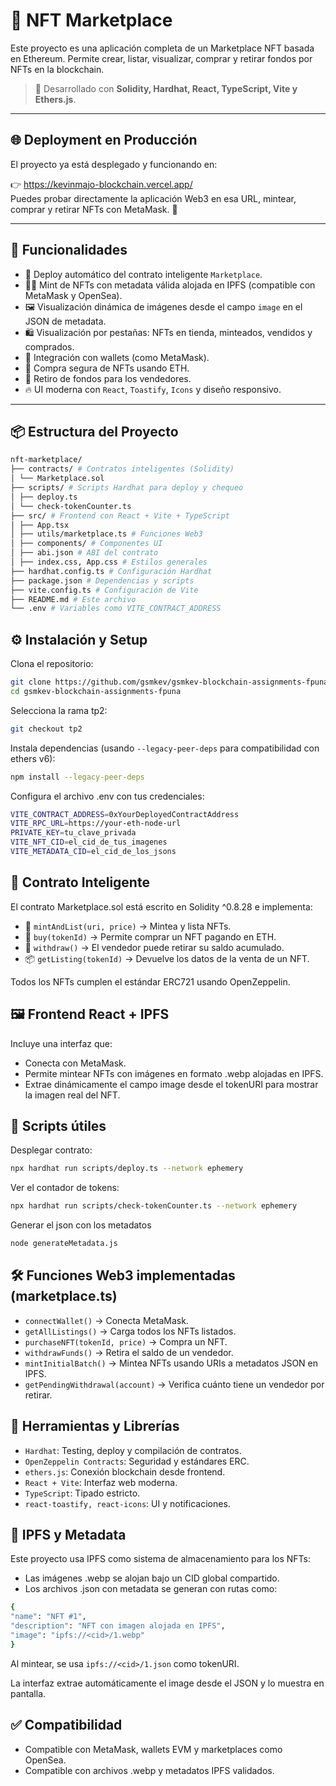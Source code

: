 # 🛒 NFT Marketplace

Este proyecto es una aplicación completa de un Marketplace NFT basada en Ethereum. Permite crear, listar, visualizar, comprar y retirar fondos por NFTs en la blockchain.

> 🔗 Desarrollado con **Solidity, Hardhat, React, TypeScript, Vite y Ethers.js**.

---

## 🌐 Deployment en Producción

El proyecto ya está desplegado y funcionando en:

👉 https://kevinmajo-blockchain.vercel.app/  
Puedes probar directamente la aplicación Web3 en esa URL, mintear, comprar y retirar NFTs con MetaMask. 🚀

---

## 📌 Funcionalidades

- 🚀 Deploy automático del contrato inteligente `Marketplace`.
- 🧙‍♂️ Mint de NFTs con metadata válida alojada en IPFS (compatible con MetaMask y OpenSea).
- 🖼 Visualización dinámica de imágenes desde el campo `image` en el JSON de metadata.
- 🛍 Visualización por pestañas: NFTs en tienda, minteados, vendidos y comprados.
- 👛 Integración con wallets (como MetaMask).
- 🛒 Compra segura de NFTs usando ETH.
- 🏦 Retiro de fondos para los vendedores.
- 🔥 UI moderna con `React`, `Toastify`, `Icons` y diseño responsivo.

---

## 📦 Estructura del Proyecto

```bash
nft-marketplace/
├── contracts/ # Contratos inteligentes (Solidity)
│ └── Marketplace.sol
├── scripts/ # Scripts Hardhat para deploy y chequeo
│ ├── deploy.ts
│ └── check-tokenCounter.ts
├── src/ # Frontend con React + Vite + TypeScript
│ ├── App.tsx
│ ├── utils/marketplace.ts # Funciones Web3
│ ├── components/ # Componentes UI
│ ├── abi.json # ABI del contrato
│ ├── index.css, App.css # Estilos generales
├── hardhat.config.ts # Configuración Hardhat
├── package.json # Dependencias y scripts
├── vite.config.ts # Configuración de Vite
├── README.md # Este archivo
└── .env # Variables como VITE_CONTRACT_ADDRESS
```

## ⚙️ Instalación y Setup

Clona el repositorio:

```bash
git clone https://github.com/gsmkev/gsmkev-blockchain-assignments-fpuna.git
cd gsmkev-blockchain-assignments-fpuna
```

Selecciona la rama tp2:

```bash
git checkout tp2
```

Instala dependencias (usando `--legacy-peer-deps` para compatibilidad con ethers v6):

```bash
npm install --legacy-peer-deps
```

Configura el archivo .env con tus credenciales:

```bash
VITE_CONTRACT_ADDRESS=0xYourDeployedContractAddress
VITE_RPC_URL=https://your-eth-node-url
PRIVATE_KEY=tu_clave_privada
VITE_NFT_CID=el_cid_de_tus_imagenes
VITE_METADATA_CID=el_cid_de_los_jsons
```

## 🧠 Contrato Inteligente

El contrato Marketplace.sol está escrito en Solidity ^0.8.28 e implementa:

- 🎨 `mintAndList(uri, price)` → Mintea y lista NFTs.
- 💸 `buy(tokenId)` → Permite comprar un NFT pagando en ETH.
- 🏧 `withdraw()` → El vendedor puede retirar su saldo acumulado.
- 📦 `getListing(tokenId)` → Devuelve los datos de la venta de un NFT.

Todos los NFTs cumplen el estándar ERC721 usando OpenZeppelin.

## 🖼 Frontend React + IPFS

Incluye una interfaz que:

- Conecta con MetaMask.
- Permite mintear NFTs con imágenes en formato .webp alojadas en IPFS.
- Extrae dinámicamente el campo image desde el tokenURI para mostrar la imagen real del NFT.

## 🧪 Scripts útiles

Desplegar contrato:

```bash
npx hardhat run scripts/deploy.ts --network ephemery
```

Ver el contador de tokens:

```bash
npx hardhat run scripts/check-tokenCounter.ts --network ephemery
```

Generar el json con los metadatos

```bash
node generateMetadata.js
```

## 🛠 Funciones Web3 implementadas (marketplace.ts)

- `connectWallet()` → Conecta MetaMask.
- `getAllListings()` → Carga todos los NFTs listados.
- `purchaseNFT(tokenId, price)` → Compra un NFT.
- `withdrawFunds()` → Retira el saldo de un vendedor.
- `mintInitialBatch()` → Mintea NFTs usando URIs a metadatos JSON en IPFS.
- `getPendingWithdrawal(account)` → Verifica cuánto tiene un vendedor por retirar.

## 🔧 Herramientas y Librerías

- `Hardhat`: Testing, deploy y compilación de contratos.
- `OpenZeppelin Contracts`: Seguridad y estándares ERC.
- `ethers.js`: Conexión blockchain desde frontend.
- `React + Vite`: Interfaz web moderna.
- `TypeScript`: Tipado estricto.
- `react-toastify, react-icons`: UI y notificaciones.

## 🧩 IPFS y Metadata

Este proyecto usa IPFS como sistema de almacenamiento para los NFTs:

- Las imágenes .webp se alojan bajo un CID global compartido.
- Los archivos .json con metadata se generan con rutas como:

```bash
{
"name": "NFT #1",
"description": "NFT con imagen alojada en IPFS",
"image": "ipfs://<cid>/1.webp"
}
```

Al mintear, se usa `ipfs://<cid>/1.json` como tokenURI.

La interfaz extrae automáticamente el image desde el JSON y lo muestra en pantalla.

## ✅ Compatibilidad

- Compatible con MetaMask, wallets EVM y marketplaces como OpenSea.
- Compatible con archivos .webp y metadatos IPFS validados.
